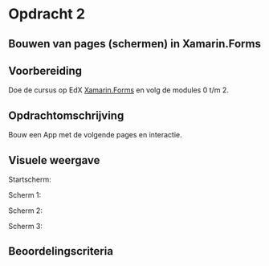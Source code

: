# Opdracht 2

## Bouwen van pages (schermen) in Xamarin.Forms

## Voorbereiding

Doe de cursus op EdX [Xamarin.Forms](https://courses.edx.org/courses/course-v1:Microsoft+DEV215x+1T2016/info) en volg de modules 0 t/m 2.

## Opdrachtomschrijving

Bouw een App met de volgende pages en interactie.

## Visuele weergave

Startscherm:

Scherm 1:

Scherm 2:

Scherm 3:

## Beoordelingscriteria




